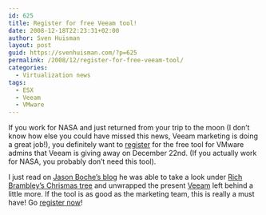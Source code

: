 ```yaml
---
id: 625
title: Register for free Veeam tool!
date: 2008-12-18T22:23:31+02:00
author: Sven Huisman
layout: post
guid: https://svenhuisman.com/?p=625
permalink: /2008/12/register-for-free-veeam-tool/
categories:
  - Virtualization news
tags:
  - ESX
  - Veeam
  - VMware
---
```

If you work for NASA and just returned from your trip to the moon (I don&#8217;t know how else you could have missed this news, Veeam marketing is doing a great job!), you definitely want to <a title="Free tool" href="https://www.veeam.com/xmas/default.html" target="_blank">register</a> for the free tool for VMware admins that Veeam is giving away on December 22nd. (If you actually work for NASA, you probably don&#8217;t need this tool). 

I just read on <a title="Boche.net" href="https://www.boche.net/blog/?p=716" target="_blank">Jason Boche&#8217;s blog</a> he was able to take a look under <a title="Rich Brambley" href="https://vmetc.com/2008/12/12/guess-what-free-tool-from-veeam-will-be-available-on-dec-22/" target="_blank">Rich Brambley&#8217;s Chrismas tree</a> and unwrapped the present <a title="Veeam" href="https://www.veeam.com" target="_blank">Veeam</a> left behind a little more. If the tool is as good as the marketing team, this is really a must have! Go <a title="Free tool" href="https://www.veeam.com/xmas/default.html" target="_blank">register now</a>!